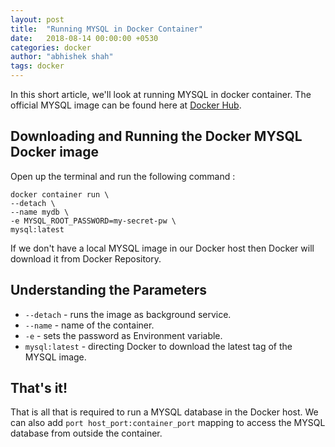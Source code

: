 ```yaml
---
layout: post
title:  "Running MYSQL in Docker Container"
date:   2018-08-14 00:00:00 +0530
categories: docker
author: "abhishek shah"
tags: docker
---
```



In this short article, we'll look at running MYSQL in docker container. The official MYSQL image can be found here at [Docker Hub](https://hub.docker.com/_/mysql/).

## Downloading and Running the Docker MYSQL Docker image

Open up the terminal and run the following command : 

```
docker container run \
--detach \
--name mydb \
-e MYSQL_ROOT_PASSWORD=my-secret-pw \
mysql:latest
 ```
 If we don't have a local MYSQL image in our Docker host then Docker will download it from Docker Repository. 
 
## Understanding the Parameters
 
 * `--detach` - runs the image as background service.
 * `--name` - name of the container.
 * `-e` - sets the password as Environment variable.
 * `mysql:latest` - directing Docker to download the latest tag of the MYSQL image.
 
## That's it! 
 
That is all that is required to run a MYSQL database in the Docker host. We can also add `port host_port:container_port` mapping to access the MYSQL database from outside the container. 
